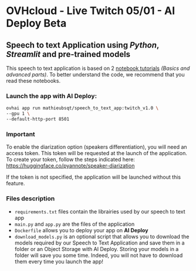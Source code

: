 # OVHcloud - Live Twitch 05/01 - AI Deploy Beta

## Speech to text Application using *Python*, *Streamlit* and pre-trained models

This speech to text application is based on 2 [notebook tutorials](https://github.com/ovh/ai-training-examples/tree/main/notebooks/natural-language-processing/speech-to-text/conda) *(Basics and advanced parts)*. To better understand the code, we recommend that you read these notebooks.

### Launch the app with AI Deploy:
```bash
ovhai app run mathieubsqt/speech_to_text_app:twitch_v1.0 \
--gpu 1 \
--default-http-port 8501
```

### Important
To enable the diarization option (speakers differentiation), you will need an access token. This token will be requested at the launch of the application.
To create your token, follow the steps indicated here: https://huggingface.co/pyannote/speaker-diarization

If the token is not specified, the application will be launched without this feature.

### Files description
- `requirements.txt` files contain the librairies used by our speech to text app
- `main.py` and `app.py` are the files of the application
- `Dockerfile` allows you to deploy your app on **AI Deploy**
- `download_models.py` is an optional script that allows you to download the models required by our Speech to Text Application and save them in a folder or an Object Storage with AI Deploy.
Storing your models in a folder will save you some time. Indeed, you will not have to download them every time you launch the app!




